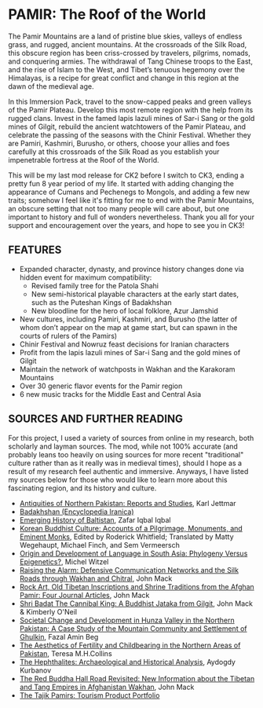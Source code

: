 # PAMIR: The Roof of the World

The Pamir Mountains are a land of pristine blue skies, valleys of endless grass, and rugged, ancient mountains. At the crossroads of the Silk Road, this obscure region has been criss-crossed by travelers, pilgrims, nomads, and conquering armies. The withdrawal of Tang Chinese troops to the East, and the rise of Islam to the West, and Tibet’s tenuous hegemony over the Himalayas, is a recipe for great conflict and change in this region at the dawn of the medieval age.

In this Immersion Pack, travel to the snow-capped peaks and green valleys of the Pamir Plateau. Develop this most remote region with the help from its rugged clans. Invest in the famed lapis lazuli mines of Sar-i Sang or the gold mines of Gilgit, rebuild the ancient watchtowers of the Pamir Plateau, and celebrate the passing of the seasons with the Chinir Festival. Whether they are Pamiri, Kashmiri, Burusho, or others, choose your allies and foes carefully at this crossroads of the Silk Road as you establish your impenetrable fortress at the Roof of the World.

This will be my last mod release for CK2 before I switch to CK3, ending a pretty fun 8 year period of my life. It started with adding changing the appearance of Cumans and Pechenegs to Mongols, and adding a few new traits; somehow I feel like it's fitting for me to end with the Pamir Mountains, an obscure setting that not too many people will care about, but one important to history and full of wonders nevertheless. Thank you all for your support and encouragement over the years, and hope to see you in CK3!


## FEATURES

- Expanded character, dynasty, and province history changes done via hidden event for maximum compatibility:
	- Revised family tree for the Patola Shahi
	- New semi-historical playable characters at the early start dates, such as the Puteshan Kings of Badakhshan
	- New bloodline for the hero of local folklore, Azur Jamshid
- New cultures, including Pamiri, Kashmiri, and Burusho (the latter of whom don’t appear on the map at game start, but can spawn in the courts of rulers of the Pamirs)
- Chinir Festival and Nowruz feast decisions for Iranian characters
- Profit from the lapis lazuli mines of Sar-i Sang and the gold mines of Gilgit
- Maintain the network of watchposts in Wakhan and the Karakoram Mountains
- Over 30 generic flavor events for the Pamir region
- 6 new music tracks for the Middle East and Central Asia


## SOURCES AND FURTHER READING

For this project, I used a variety of sources from online in my research, both scholarly and layman sources. The mod, while not 100% accurate (and probably leans too heavily on using sources for more recent "traditional" culture rather than as it really was in medieval times), should I hope as a result of my research feel authentic and immersive. Anyways, I have listed my sources below for those who would like to learn more about this fascinating region, and its history and culture.

- [Antiquities of Northern Pakistan: Reports and Studies](http://archiv.ub.uni-heidelberg.de/propylaeumdok/1726/1/Jettmar_The_Patolas_1993.pdf), Karl Jettmar
- [Badakhshan (Encyclopedia Iranica)](https://iranicaonline.org/articles/badaksan)
- [Emerging History of Baltistan](https://www.academia.edu/38814116/Emerging_History_of_Baltistan), Zafar Iqbal Iqbal
- [Korean Buddhist Culture: Accounts of a Pilgrimage, Monuments, and Eminent Monks](https://www.buddhistelibrary.org/en/?file=pic_download_link/picture&pid=1927), Edited by Roderick Whitfield; Translated by Matty Wegehaupt, Michael Finch, and Sem Vermeersch
- [Origin and Development of Language in South Asia: Phylogeny Versus Epigenetics?](https://dash.harvard.edu/bitstream/handle/1/8554510/WeitzelM_Origin%20Development.pdf?sequence=1&isAllowed=y), Michel Witzel
- [Raising the Alarm: Defensive Communication Networks and the Silk Roads through Wakhan and Chitral](http://www.silkroadfoundation.org/newsletter/vol15/Mock_SR_15_2017_pp1_12.pdf), John Mack
- [Rock Art, Old Tibetan Inscriptions and Shrine Traditions from the Afghan Pamir: Four Journal Articles](http://www.mockandoneil.com/wakhan_articles_2011-2013.pdf), John Mack
- [Shri Badat The Cannibal King: A Buddhist Jataka from Gilgit](http://www.mockandoneil.com/shrib.htm), John Mack & Kimberly O'Neil
- [Societal Change and Development in Hunza Valley in the Northern Pakistan: A Case Study of the Mountain Community and Settlement of Ghulkin](https://fazalamin.com/societal-change-and-development-in-hunza-valley-in-the-northern-pakistan-a-case-study-of-the-mountain-community-and-settlement-of-ghulkin/), Fazal Amin Beg
- [The Aesthetics of Fertility and Childbearing in the Northern Areas of Pakistan](https://discovery.ucl.ac.uk/id/eprint/10106656/1/Of_moths_and_candle_flames_Th.pdf), Teresa M.H.Collins
- [The Hephthalites: Archaeological and Historical Analysis](https://www.podgorski.com/main/assets/documents/Hephthalites_Kurbanov.pdf), Aydogdy Kurbanov
- [The Red Buddha Hall Road Revisited: New Information about the Tibetan and Tang Empires in Afghanistan Wakhan](http://himalaya.socanth.cam.ac.uk/collections/journals/ret/pdf/ret_45_04.pdf), John Mack
- [The Tajik Pamirs: Tourism Product Portfolio](http://www.pamirs.org/Portfolio%20Complete%20Pamirs%20only%20_FINAL.pdf)
